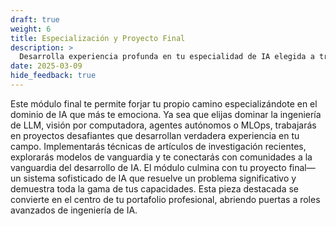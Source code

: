 ```yaml
---
draft: true
weight: 6
title: Especialización y Proyecto Final
description: >
  Desarrolla experiencia profunda en tu especialidad de IA elegida a través de proyectos avanzados que expanden fronteras y muestran tus capacidades únicas. Tu viaje culmina en un proyecto final integral que integra todo lo que has aprendido, demostrando habilidades de nivel senior a potenciales empleadores o clientes.
date: 2025-03-09
hide_feedback: true
---
```


Este módulo final te permite forjar tu propio camino especializándote en el dominio de IA que más te emociona. Ya sea que elijas dominar la ingeniería de LLM, visión por computadora, agentes autónomos o MLOps, trabajarás en proyectos desafiantes que desarrollan verdadera experiencia en tu campo. Implementarás técnicas de artículos de investigación recientes, explorarás modelos de vanguardia y te conectarás con comunidades a la vanguardia del desarrollo de IA. El módulo culmina con tu proyecto final—un sistema sofisticado de IA que resuelve un problema significativo y demuestra toda la gama de tus capacidades. Esta pieza destacada se convierte en el centro de tu portafolio profesional, abriendo puertas a roles avanzados de ingeniería de IA.

